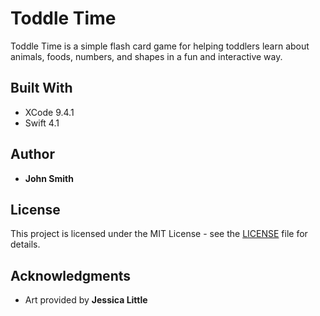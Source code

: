 # Toddle Time

Toddle Time is a simple flash card game for helping toddlers learn about animals, foods, numbers, and shapes in a fun and interactive way.

## Built With

* XCode 9.4.1
* Swift 4.1

## Author

* **John Smith**

## License

This project is licensed under the MIT License - see the [LICENSE](LICENSE) file for details.

## Acknowledgments

* Art provided by **Jessica Little**

